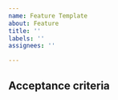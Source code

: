 ```yaml
---
name: Feature Template
about: Feature
title: ''
labels: ''
assignees: ''

---
```


## Acceptance criteria

##
